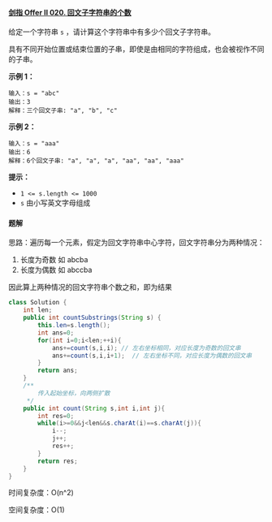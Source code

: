 #### [剑指 Offer II 020. 回文子字符串的个数](https://leetcode.cn/problems/a7VOhD/)

给定一个字符串 `s` ，请计算这个字符串中有多少个回文子字符串。

具有不同开始位置或结束位置的子串，即使是由相同的字符组成，也会被视作不同的子串。

**示例 1：**

```
输入：s = "abc"
输出：3
解释：三个回文子串: "a", "b", "c"
```

**示例 2：**

```
输入：s = "aaa"
输出：6
解释：6个回文子串: "a", "a", "a", "aa", "aa", "aaa"
```

**提示：**

- `1 <= s.length <= 1000`
- `s` 由小写英文字母组成



#### 题解

思路：遍历每一个元素，假定为回文字符串中心字符，回文字符串分为两种情况：

1. 长度为奇数   如  abcba
2. 长度为偶数    如 abccba

因此算上两种情况的回文字符串个数之和，即为结果

~~~java
class Solution {
    int len;
    public int countSubstrings(String s) {
        this.len=s.length();
        int ans=0;
        for(int i=0;i<len;++i){
            ans+=count(s,i,i); // 左右坐标相同，对应长度为奇数的回文串
            ans+=count(s,i,i+1);  // 左右坐标不同，对应长度为偶数的回文串
        }
        return ans;
    }
    /**
        传入起始坐标，向两侧扩散
     */
    public int count(String s,int i,int j){
        int res=0;
        while(i>=0&&j<len&&s.charAt(i)==s.charAt(j)){
            i--;
            j++;
            res++;
        }
        return res;
    }
}
~~~

时间复杂度：O(n^2)

空间复杂度：O(1)